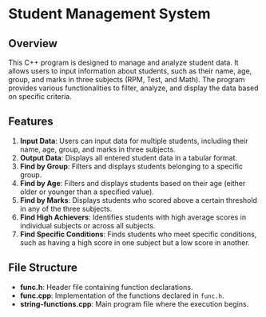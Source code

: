 # Student Management System

## Overview

This C++ program is designed to manage and analyze student data. It allows users to input information about students, such as their name, age, group, and marks in three subjects (RPM, Test, and Math). The program provides various functionalities to filter, analyze, and display the data based on specific criteria.

## Features

1. **Input Data**: Users can input data for multiple students, including their name, age, group, and marks in three subjects.
2. **Output Data**: Displays all entered student data in a tabular format.
3. **Find by Group**: Filters and displays students belonging to a specific group.
4. **Find by Age**: Filters and displays students based on their age (either older or younger than a specified value).
5. **Find by Marks**: Displays students who scored above a certain threshold in any of the three subjects.
6. **Find High Achievers**: Identifies students with high average scores in individual subjects or across all subjects.
7. **Find Specific Conditions**: Finds students who meet specific conditions, such as having a high score in one subject but a low score in another.

## File Structure

- **func.h**: Header file containing function declarations.
- **func.cpp**: Implementation of the functions declared in `func.h`.
- **string-functions.cpp**: Main program file where the execution begins.